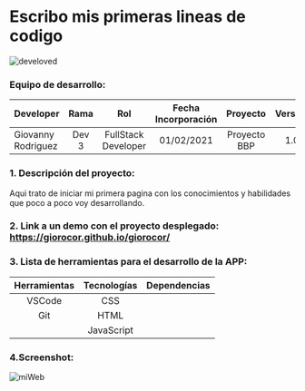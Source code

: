 
# Escribo mis primeras lineas de codigo

![develoved](https://user-images.githubusercontent.com/71090798/116143373-5b9d0d80-a6db-11eb-8ace-e3c7b28e72e6.png)

### Equipo de desarrollo:

| Developer | Rama | Rol | Fecha Incorporación | Proyecto | Versión |
| --- | :---:  | :---:  | :---:  | :---: | :---:  |
| Giovanny Rodriguez | Dev 3 | FullStack Developer| 01/02/2021 |  Proyecto BBP | 1.0  |

### 1. Descripción del proyecto: 

Aqui trato de iniciar mi primera pagina con los conocimientos y habilidades que poco a poco voy desarrollando.


###  2. Link a un demo con el proyecto desplegado: https://giorocor.github.io/giorocor/


###   3. Lista de herramientas para el desarrollo de la APP:


|Herramientas          	|Tecnologías      |	Dependencias|
| :---:  | :---: | :---:  |
|VSCode               |	CSS            	||
|Git                |HTML	            ||
|                   |JavaScript       ||



###  4.Screenshot:
![miWeb](https://user-images.githubusercontent.com/71090798/116143903-fdbcf580-a6db-11eb-90a5-c2d67360a36c.PNG)
